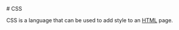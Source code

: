  <p><p><p><p># CSS</p></p></p></p>

<p>CSS is a language that can be used to add style to an <a href="/wiki/HTML">HTML</a> page.</p>


 